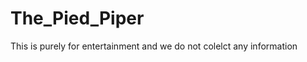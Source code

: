 The_Pied_Piper
==============
This is purely for entertainment and we do not colelct any information

